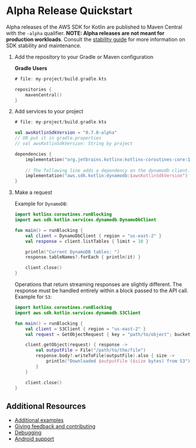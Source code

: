 # Alpha Release Quickstart

Alpha releases of the AWS SDK for Kotlin are published to Maven Central with the `-alpha` qualifier. 
**NOTE: Alpha releases are not meant for production workloads**.
Consult the [stability guide](stability.md) for more information on SDK stability and maintenance.

1. Add the repository to your Gradle or Maven configuration

    **Gradle Users**

    ```kt
    # file: my-project/build.gradle.kts

    repositories {
        mavenCentral()
    }
    ```


2. Add services to your project

    ```kt
    # file: my-project/build.gradle.kts

    val awsKotlinSdkVersion = "0.7.0-alpha"
    // OR put it in gradle.properties
    // val awsKotlinSdkVersion: String by project

    dependencies {
        implementation("org.jetbrains.kotlinx:kotlinx-coroutines-core:1.5.0")
        
        // The following line adds a dependency on the dynamodb client.
        implementation("aws.sdk.kotlin:dynamodb:$awsKotlinSdkVersion")
    }

3. Make a request
   
    Example for `DynamoDB`:

    ```kotlin
    import kotlinx.coroutines.runBlocking
    import aws.sdk.kotlin.services.dynamodb.DynamoDbClient

    fun main() = runBlocking {
        val client = DynamoDbClient { region = "us-east-2" }
        val response = client.listTables { limit = 10 }

        println("Current DynamoDB tables: ")
        response.tableNames?.forEach { println(it) }

        client.close()
    }
    ```

    Operations that return streaming responses are slightly different. The response must be handled entirely within a
    block passed to the API call. Example for `S3`:
   
    ```kotlin
    import kotlinx.coroutines.runBlocking
    import aws.sdk.kotlin.services.dynamodb.S3Client

    fun main() = runBlocking {
        val client = S3Client { region = "us-east-2" }
        val request = GetObjectRequest { key = "path/to/object"; bucket = "the-bucket" }
   
        client.getObject(request) { response ->
            val outputFile = File("/path/to/the/file")
            response.body?.writeToFile(outputFile).also { size ->
                println("Downloaded $outputFile ($size bytes) from S3")
            }
        }
   
        client.close()
    }
    ```

## Additional Resources

* [Additional examples](https://github.com/awslabs/aws-sdk-kotlin/tree/main/examples)
* [Giving feedback and contributing](https://github.com/awslabs/aws-sdk-kotlin#feedback)
* [Debugging](debugging.md)
* [Android support](targets.md#android)
